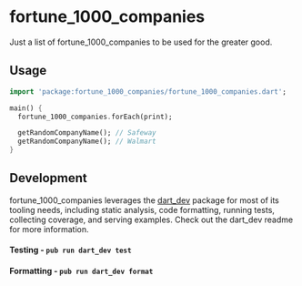 # fortune_1000_companies

Just a list of fortune_1000_companies to be used for the greater good.

## Usage

```dart
import 'package:fortune_1000_companies/fortune_1000_companies.dart';

main() {
  fortune_1000_companies.forEach(print);

  getRandomCompanyName(); // Safeway
  getRandomCompanyName(); // Walmart
}
```

## Development

fortune_1000_companies leverages the [dart_dev](https://github.com/Workiva/dart_dev) package for most of its
tooling needs, including static analysis, code formatting, running tests, collecting coverage,
and serving examples. Check out the dart_dev readme for more information.

#### Testing - `pub run dart_dev test`

#### Formatting - `pub run dart_dev format`
